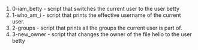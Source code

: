 1. 0-iam_betty - script that switches the current user to the user betty
2. 1-who_am_i - script that prints the effective username of the current user.
3. 2-groups - script that prints all the groups the current user is part of.
4. 3-new_owner -  script that changes the owner of the file hello to the user betty
